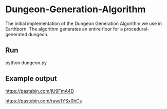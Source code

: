 # Dungeon-Generation-Algorithm
The initial implementation of the Dungeon Generation Algorithm we use in Earthborn. The algorithm generates an entire floor for a procedural-generated dungeon.

## Run

python dungeon.py

## Example output

https://pastebin.com/jU9FmA4D

https://pastebin.com/raw/fYSx0hCs
